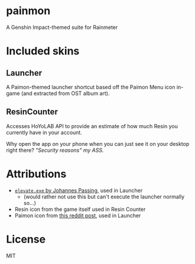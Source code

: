# painmon
A Genshin Impact-themed suite for Rainmeter

# Included skins
## Launcher
A Paimon-themed launcher shortcut based off the Paimon Menu icon in-game (and extracted from OST album art).

## ResinCounter
Accesses HoYoLAB API to provide an estimate of how much Resin you currently have in your account.

Why open the app on your phone when you can just see it on your desktop right there? *"Security reasons" my ASS.*

# Attributions
- [`elevate.exe` by Johannes Passing](https://github.com/jpassing/elevate), used in Launcher
  - (would rather not use this but can't execute the launcher normally so...)
- Resin icon from the game itself used in Resin Counter
- Paimon icon from [this reddit post](https://www.reddit.com/r/Genshin_Impact/comments/xlrg4a/minimal_paimon_wallpaper_stellar_moments_art/), used in Launcher

# License
MIT